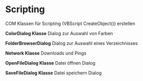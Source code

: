# Scripting
COM Klassen für Scripting (VBScript CreateObject()) erstellen</br>

**ColorDialog Klasse**
Dialog zur Auswahl von Farben

**FolderBrowserDialog**
Dialog zur Auswahl eines Verzeichnisses

**Network Klasse**
Downloads und Pings

**OpenFileDialog Klasse**
Datei öffnen Dialog

**SaveFileDialog Klasse**
Datei speichern Dialog

